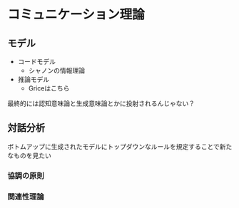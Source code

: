 # コミュニケーション理論

## モデル

* コードモデル
  * シャノンの情報理論
* 推論モデル
  * Griceはこちら

最終的には認知意味論と生成意味論とかに投射されるんじゃない？

## 対話分析

ボトムアップに生成されたモデルにトップダウンなルールを規定することで新たなものを見たい

### 協調の原則

### 関連性理論

